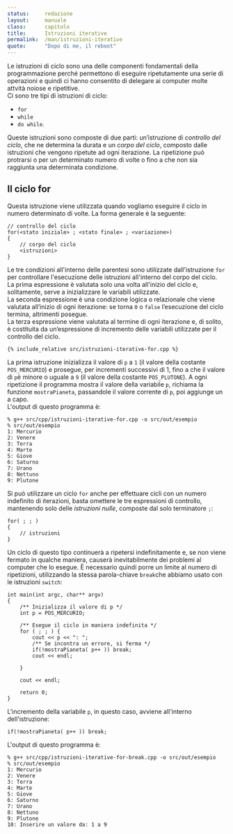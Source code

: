 ```yaml
---
status:     redazione
layout:     manuale
class:      capitolo
title:      Istruzioni iterative
permalink:  /man/istruzioni-iterative
quote:      "Dopo di me, il reboot"
---
```


Le istruzioni di ciclo sono una delle componenti fondamentali della programmazione perché permettono di eseguire ripetutamente una serie di operazioni e quindi ci hanno consentito di delegare ai computer molte attvità noiose e ripetitive.  
Ci sono tre tipi di istruzioni di ciclo: 

- `for`
- `while`
- `do while`.

Queste istruzioni sono composte di due parti: un’istruzione di *controllo del ciclo*, che ne determina la durata e un *corpo del ciclo*, composto dalle istruzioni che vengono ripetute ad ogni iterazione.
La ripetizione può protrarsi o per un determinato numero di volte o fino a che non sia raggiunta una determinata condizione.


## Il ciclo for
Questa istruzione viene utilizzata quando vogliamo eseguire il ciclo in numero determinato di volte. 
La forma generale è la seguente:

```
// controllo del ciclo
for(<stato iniziale> ; <stato finale> ; <variazione>)
{
    // corpo del ciclo
    <istruzioni>
}
```

Le tre condizioni all'interno delle parentesi sono utilizzate dall'istruzione `for` per controllare l'esecuzione delle istruzioni all'interno del corpo del ciclo.  
La prima espressione è valutata solo una volta all'inizio del ciclo e, solitamente, serve a inizializzare le variabili utilizzate.  
La seconda espressione è una condizione logica o relazionale che viene valutata all’inizio di ogni iterazione: se torna `0` o `false` l’esecuzione del ciclo termina, altrimenti posegue.  
La terza espressione viene valutata al termine di ogni iterazione e, di solito, è costituita da un’espressione di incremento delle variabili utilizzate per il controllo del ciclo.

```
{% include_relative src/istruzioni-iterative-for.cpp %}
```

La prima istruzione inizializza il valore di `p` a `1` (il valore della costante `POS_MERCURIO`) e prosegue, per incrementi successivi di 1, fino a che il valore di `p`è minore o uguale a `9` (il valore della costante `POS_PLUTONE`).
A ogni ripetizione il programma mostra il valore della variabile `p`, richiama la funzione `mostraPianeta`, passandole il valore corrente di `p`, poi aggiunge un a capo.  
L'output di questo programma è: 

```
% g++ src/cpp/istruzioni-iterative-for.cpp -o src/out/esempio
% src/out/esempio                                            
1: Mercurio
2: Venere
3: Terra
4: Marte
5: Giove
6: Saturno
7: Urano
8: Nettuno
9: Plutone

```

Si può utilizzare un ciclo `for` anche per effettuare cicli con un numero indefinito di iterazioni, basta omettere le tre espressioni di controllo, mantenendo solo delle *istruzioni nulle*, composte dal solo terminatore `;`:

```
for( ; ; )
{
    // istruzioni
}
```

Un ciclo di questo tipo continuerà a ripetersi indefinitamente e, se non viene fermato in qualche maniera, causerà inevitabilmente dei problemi al computer che lo esegue.
È necessario quindi porre un limite al numero di ripetizioni, utilizzando la stessa parola-chiave `break`che abbiamo usato con le istruzioni `switch`:

```
int main(int argc, char** argv)
{    
    /** Inizializza il valore di p */
    int p = POS_MERCURIO;

    /** Esegue il ciclo in maniera indefinita */
    for ( ; ; ) {
        cout << p << ": "; 
        /** Se incontra un errore, si ferma */
        if(!mostraPianeta( p++ )) break; 
        cout << endl;

    }
        
    cout << endl;

    return 0;
}
```

L'incremento della variabile `p`, in questo caso, avviene all'interno dell'istruzione:
<!-- @todo: parlare dell'operatore di incremento -->

```
if(!mostraPianeta( p++ )) break; 
```

L'output di questo programma è:

```
% g++ src/cpp/istruzioni-iterative-for-break.cpp -o src/out/esempio
% src/out/esempio                                                  
1: Mercurio
2: Venere
3: Terra
4: Marte
5: Giove
6: Saturno
7: Urano
8: Nettuno
9: Plutone
10: Inserire un valore da: 1 a 9
```

<!--
4.3.2   Il ciclo while
Il ciclo while viene principalmente usato nei casi dove non sia preventivamente determinato il numero di iterazioni da effettuare. Questa istruzione valuta un’espressione e quindi esegue il corpo del ciclo zero o piu` volte fino a che l’espressione è valutata pari a zero (false).
La forma generale è la seguente: 

while(espressione)
{
  ...istruzioni...(corpo del ciclo)
}

Anche in questo caso è possibile forzare il numero dei cicli indefinitamente sostituendo l’espressione con una costante nonzero, per esempio:

while(1)
{
  ...istruzioni...(corpo del ciclo)
}

Il ciclo verrà ripetuto un numero indefinito di volte, salvo l’istruzione di interruzione break come per il ciclo for.
Vediamo anche in questo caso un esempio di inizializzazione di array, in particolare prenderemo il programma di esempio istr05.c e sostituiremo le istruzioni for con istruzioni while, inizializzeremo un array di 15 elementi prima con tutti i valori a zero e poi con valori corrispondenti al numero di indice dall’elemento il cui numero è dato in input.

Nel seguente esempio vedremo come sia possibile nidificare una funzione di lettura dello standard input nell’espressione valutata dall’istruzione while.
Il programma effettua una lettura di valori interi fino a quando incontra il carattere ‘#’ che determina la fine del ciclo di input, successivamente vengono presentati in output i numeri in forma tabellare di 5 colonne per n righe.
ISTR07.C - Ciclo while per input numeri
/**********************************************************
 File: istr07.c
 Desc: ciclo while per input numeri
 Comm: 
**********************************************************/
#include <stdio.h>

int main()
{
  int a[100], n=0, i, x;

  printf("\nInput(al massimo 100)interi, seguiti da # :\n");

  while(n<100 && scanf("%d", &x))               /* 001 */
  {
    a[n++] = x;
  }
  printf("\nTermine input");
                  
  printf("\nNumeri in forma tabellare (5 per linea):\n");

  for(i=0; i<n; i++)                            /* 002 */
  {
    printf("%c%9d", i % 5 ? ' ':'\n', a[i]);
  }
  printf("\nFine\n");
  
  return 0;
}
/******* End *********************************************/
001 Ciclo ‘while’ di input, notiamo che l’espressione è composta ed è formata da un’espressione relazionale (n<100) in ‘AND logico’ con una chiamata alla funzione di libreria standard ‘scanf’, tale funzione che riceve come argomenti un formato ed un indirizzo di variabile, legge dallo standard input un valore congruente al formato e lo scrive nella locazione di memoria relativa all’indirizzo. In questo caso se il carattere non è numerico la funzione ritorna il valore 0 (false) determinando così la fine del ciclo. Altrettanto accade nel caso il valore di ‘n’ non sia inferiore a 100. Entrambe queste condizioni debbono essere vere per la prosecuzione del ciclo. Il corpo del ciclo è costituito dall’assegnazione di ‘x’ all’elemento dell’array ‘n’, notiamo come sia utilizzato il post-incremento di ‘n’ per "scorrere" l’array.
002 Ciclo ‘for’ per effettuare l’output dell’array in forma tabellare. Nella funzione ‘printf’ sono nidificati l’operatore modulo (%) e l’operatore ternario (?:). La ‘printf’, dopo aver stampato il valore dell’elemento dell’array valuta il modulo del relativo indice, se non è divisibile per 5, senza resto, stampa un carattere "blank", altrimenti stampa un carattere "new line".

## Il ciclo do-while
Il ciclo do-while si differenzia dal ciclo while che abbiamo visto in precedenza solamente per il fatto di valutare la condizione while alla fine dell’iterazione, questo determina l’esecuzione del corpo del ciclo almeno per una volta. 
La forma generale è la seguente:

do
{
  ...istruzioni...(corpo del ciclo)
} while(espressione)

Il ciclo viene eseguito una prima volta per effettuare l’assegnazione di un valore ad a e quindi viene ripetuto fino a quando la variabile a assume il valore zero (false).

### Istruzioni di interruzione
Queste istruzioni sono usate per controllare l’esecuzione di altre istruzioni. Il loro utilizzo più comune è quello di interrompere cicli o, come abbiamo già visto per break, l’istruzione di switch. Le tre istruzioni di interruzione sono:

break;
continue;
return.

Istruzione break
L’istruzione break termina i cicli for, while e do-while, nonché l’istruzione switch che la includono, passando il controllo all’istruzione immediatamente successiva al blocco istruzioni del ciclo (corpo del ciclo) o dello switch.
Vediamo ora un esempio di interruzione in un ciclo.
INTE01.C - Istruzione break
/**********************************************************
 File: inte01.c
 Desc: istruzione break
 Comm: 
**********************************************************/
#include <stdio.h>

int main()
{
  int i=0;
  
  while(++i)                                    /* 001 */
  {
    if(i == 5) break;                           /* 002 */
    printf("valore di i: %d\n", i);
  }

  return 0;
}
/******* End *********************************************/
001 Ciclo ‘while’ con pre-incremento della variabile ‘i’. Tale ciclo se non fosse interrotto da ‘break’ continuerebbe ad essere eseguito fino al verificarsi della condizione di overflow della variabile ‘i’.
002 Istruzione ‘break’ controllata dalla condizione di ‘i’ uguale a 5. In questo caso il ciclo viene eseguito solamente 4 volte.
Il programma produce il seguente output:
valore di i: 1
valore di i: 2
valore di i: 3
valore di i: 4
4.4.2   Istruzione continue
L’istruzione continue determina il passaggio del controllo alla fine del singolo ciclo di iterazione senza determinare l’uscita dal corpo del ciclo che può riprendere con la successiva iterazione.
Vediamo un esempio di un ciclo for che contiene due istruzioni di stampa a video, di cui una viene eseguita sempre e l’altra solo quando il contatore raggiunge un numero dispari.
INTE02.C - Istruzione continue
/**********************************************************
 File: inte02.c
 Desc: istruzione continue
 Comm: 
**********************************************************/
#include <stdio.h>

int main()
{
  int i;
  
  for(i=1; i<10; i++)                           /* 001 */
  {
    printf("\nciclo numero: %d ", i);
    if(i % 2) continue;                         /* 002 */
    printf("contatore pari");
  }
  printf("\nfine\n");

  return 0;
}
/******* End *********************************************/
001 Ciclo ‘for’ di 9 iterazioni.
002 Istruzione ‘continue’ eseguita solo se ‘i’ è un numero pari, in questo caso il salto alla fine del ciclo corrente determina la non esecuzione dell’ultima istruzione ‘printf’.
Il programma produce il seguente output:
ciclo numero: 1
ciclo numero: 2 contatore pari
ciclo numero: 3
ciclo numero: 4 contatore pari
ciclo numero: 5
ciclo numero: 6 contatore pari
ciclo numero: 7
ciclo numero: 8 contatore pari
ciclo numero: 9
fine
4.4.3   Istruzione return
L’istruzione return consente di terminare l’esecuzione di una funzione e di avere un eventuale valore di ritorno alla funzione chiamante. Vediamone un esempio:
INTE03.C - Istruzione return
/**********************************************************
 File: inte03.c
 Desc: istruzione return
 Comm: 
**********************************************************/
#include <stdio.h>

int  fa(int);
void fb(int);

int main()
{
  int i;
  
  for(i=1; i<10; i++)                            /* 001 */
  {
    printf("\nciclo numero: %d ", i);
    printf("valore ritornato da fa: %d", fa(i)); /* 002 */
  }

  fb(i);
  
  return 0;                                      /* 003 */
}

/* --- funzione fa ------------------------------------- */
int fa(int x)
{
  int a=5;

  if(!(x % 2))
  {
    printf("(pari)    ");
    return a * x;
  }
  printf("(dispari) ");
  return 1;
}

/* --- funzione fb ------------------------------------- */
void fb(int x)
{
  printf("\nfine (valore di i: %d)\n", x);
  return;
}
/******* End *********************************************/
001 Ciclo for di 9 iterazioni.
002 Output del valore ritornato dalla funzione fa.
003 Istruzione ‘return’ della funzione ‘main’. Secondo la direttiva ANSI la funzione ‘main’ restituisce un intero al livello del sistema operativo, il valore 0 costituisce il segnale di corretta terminazione del programma. Se però utilizziamo un compilatore K&R la funzione ‘main’ non dovrà avere valore di ritorno.
funzione fa:
Questa funzione riceve come argomento il numero di ciclo in esecuzione e ritorna il valore pari al numero di ciclo moltiplicato 5 se il numero ricevuto è pari, altrimenti ritorna il valore costante 1. Notiamo come la condizione ‘if’ sia vera (nonzero) applicando in NOT logico (!) al modulo tra ‘i’ e 2 e siano necessarie la parentesi tonde per stabilire la corretta priorità delle operazioni.
funzione fb:
Questa funzione riceve come argomento il valore corrente di ‘i’, ne effettua l’output e non ritorna nulla (finzione void). Notiamo come il valore corrente di ‘i’ sia 10 in quanto il ciclo ‘for’, pur non eseguendo il corpo del ciclo effettua comunque un ultima volta l’incremento di ‘i’ (i++).
Il programma produce il seguente output:
ciclo numero: 1 (dispari) valore ritornato da fa 1
ciclo numero: 2 (pari)    valore ritornato da fa 10
ciclo numero: 3 (dispari) valore ritornato da fa 1
ciclo numero: 4 (pari)    valore ritornato da fa 20
ciclo numero: 5 (dispari) valore ritornato da fa 1
ciclo numero: 6 (pari)    valore ritornato da fa 30
ciclo numero: 7 (dispari) valore ritornato da fa 1
ciclo numero: 8 (pari)    valore ritornato da fa 40
ciclo numero: 9 (dispari) valore ritornato da fa 1
fine (valore di i 10)



<hr id="dottrina">

<!--

@todo - qui va introdotto il concetto di ciclicità dell'Universo.
- introdurre l'idea delle "variazioni" della storia dell'Universo

-->
